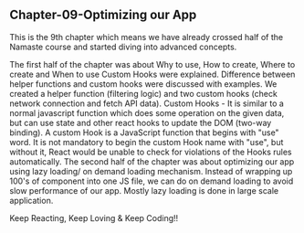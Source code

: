 ## Chapter-09-Optimizing our App

This is the 9th chapter which means we have already crossed half of the Namaste course and started diving into advanced concepts.

The first half of the chapter was about Why to use, How to create, Where to create and When to use Custom Hooks were explained. Difference between helper functions and custom hooks were discussed with examples. We created a helper function (filtering logic) and two custom hooks (check network connection and fetch API data).
Custom Hooks - 
It is similar to a normal javascript function which does some operation on the given data, but can use state and other react hooks to update the DOM (two-way binding). 
A custom Hook is a JavaScript function that begins with "use" word. It is not mandatory to begin the custom Hook name with "use", but without it, React would be unable to check for violations of the Hooks rules automatically. The second half of the chapter was about optimizing our app using lazy loading/ on demand loading mechanism. Instead of wrapping up 100's of component into one JS file, we can do on demand loading to avoid slow performance of our app. Mostly lazy loading is done in large scale application. 

Keep Reacting, Keep Loving & Keep Coding!!